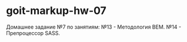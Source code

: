 # goit-markup-hw-07

Домашнее задание №7 по занятиям: №13 - Методология BEМ. №14 - Препроцессор SASS.
